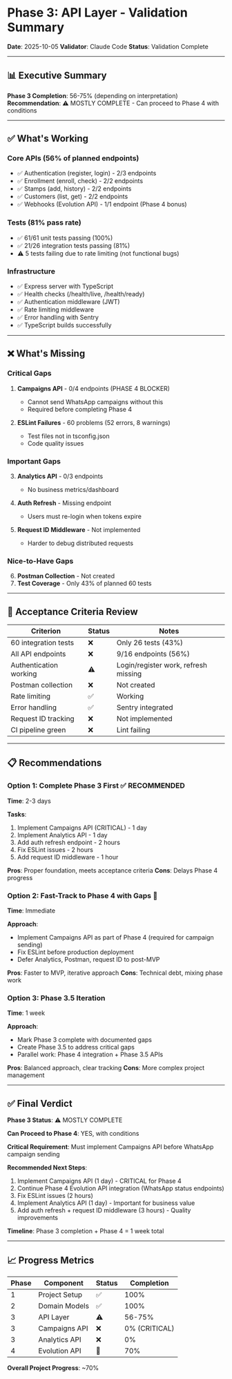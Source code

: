 # Phase 3: API Layer - Validation Summary

**Date**: 2025-10-05
**Validator**: Claude Code
**Status**: Validation Complete

---

## 📊 Executive Summary

**Phase 3 Completion**: 56-75% (depending on interpretation)
**Recommendation**: ⚠️ MOSTLY COMPLETE - Can proceed to Phase 4 with conditions

---

## ✅ What's Working

### Core APIs (56% of planned endpoints)
- ✅ Authentication (register, login) - 2/3 endpoints
- ✅ Enrollment (enroll, check) - 2/2 endpoints
- ✅ Stamps (add, history) - 2/2 endpoints
- ✅ Customers (list, get) - 2/2 endpoints
- ✅ Webhooks (Evolution API) - 1/1 endpoint (Phase 4 bonus)

### Tests (81% pass rate)
- ✅ 61/61 unit tests passing (100%)
- ✅ 21/26 integration tests passing (81%)
- ⚠️ 5 tests failing due to rate limiting (not functional bugs)

### Infrastructure
- ✅ Express server with TypeScript
- ✅ Health checks (/health/live, /health/ready)
- ✅ Authentication middleware (JWT)
- ✅ Rate limiting middleware
- ✅ Error handling with Sentry
- ✅ TypeScript builds successfully

---

## ❌ What's Missing

### Critical Gaps
1. **Campaigns API** - 0/4 endpoints (PHASE 4 BLOCKER)
   - Cannot send WhatsApp campaigns without this
   - Required before completing Phase 4

2. **ESLint Failures** - 60 problems (52 errors, 8 warnings)
   - Test files not in tsconfig.json
   - Code quality issues

### Important Gaps
3. **Analytics API** - 0/3 endpoints
   - No business metrics/dashboard

4. **Auth Refresh** - Missing endpoint
   - Users must re-login when tokens expire

5. **Request ID Middleware** - Not implemented
   - Harder to debug distributed requests

### Nice-to-Have Gaps
6. **Postman Collection** - Not created
7. **Test Coverage** - Only 43% of planned 60 tests

---

## 🎯 Acceptance Criteria Review

| Criterion | Status | Notes |
|-----------|--------|-------|
| 60 integration tests | ❌ | Only 26 tests (43%) |
| All API endpoints | ❌ | 9/16 endpoints (56%) |
| Authentication working | ⚠️ | Login/register work, refresh missing |
| Postman collection | ❌ | Not created |
| Rate limiting | ✅ | Working |
| Error handling | ✅ | Sentry integrated |
| Request ID tracking | ❌ | Not implemented |
| CI pipeline green | ❌ | Lint failing |

---

## 📋 Recommendations

### Option 1: Complete Phase 3 First ✅ RECOMMENDED

**Time**: 2-3 days

**Tasks**:
1. Implement Campaigns API (CRITICAL) - 1 day
2. Implement Analytics API - 1 day
3. Add auth refresh endpoint - 2 hours
4. Fix ESLint issues - 2 hours
5. Add request ID middleware - 1 hour

**Pros**: Proper foundation, meets acceptance criteria
**Cons**: Delays Phase 4 progress

### Option 2: Fast-Track to Phase 4 with Gaps 🚀

**Time**: Immediate

**Approach**:
- Implement Campaigns API as part of Phase 4 (required for campaign sending)
- Fix ESLint before production deployment
- Defer Analytics, Postman, request ID to post-MVP

**Pros**: Faster to MVP, iterative approach
**Cons**: Technical debt, mixing phase work

### Option 3: Phase 3.5 Iteration

**Time**: 1 week

**Approach**:
- Mark Phase 3 complete with documented gaps
- Create Phase 3.5 to address critical gaps
- Parallel work: Phase 4 integration + Phase 3.5 APIs

**Pros**: Balanced approach, clear tracking
**Cons**: More complex project management

---

## ✅ Final Verdict

**Phase 3 Status**: ⚠️ MOSTLY COMPLETE

**Can Proceed to Phase 4**: YES, with conditions

**Critical Requirement**: Must implement Campaigns API before WhatsApp campaign sending

**Recommended Next Steps**:
1. Implement Campaigns API (1 day) - CRITICAL for Phase 4
2. Continue Phase 4 Evolution API integration (WhatsApp status endpoints)
3. Fix ESLint issues (2 hours)
4. Implement Analytics API (1 day) - Important for business value
5. Add auth refresh + request ID middleware (3 hours) - Quality improvements

**Timeline**: Phase 3 completion + Phase 4 = 1 week total

---

## 📈 Progress Metrics

| Phase | Component | Status | Completion |
|-------|-----------|--------|------------|
| 1 | Project Setup | ✅ | 100% |
| 2 | Domain Models | ✅ | 100% |
| 3 | API Layer | ⚠️ | 56-75% |
| 3 | Campaigns API | ❌ | 0% (CRITICAL) |
| 3 | Analytics API | ❌ | 0% |
| 4 | Evolution API | 🔄 | 70% |

**Overall Project Progress**: ~70%
